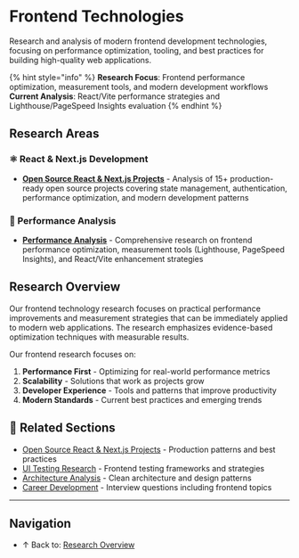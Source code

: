 # Frontend Technologies

Research and analysis of modern frontend development technologies, focusing on performance optimization, tooling, and best practices for building high-quality web applications.

{% hint style="info" %}
**Research Focus**: Frontend performance optimization, measurement tools, and modern development workflows
**Current Analysis**: React/Vite performance strategies and Lighthouse/PageSpeed Insights evaluation
{% endhint %}

## Research Areas

### ⚛️ React & Next.js Development
- **[Open Source React & Next.js Projects](open-source-react-nextjs-projects/README.md)** - Analysis of 15+ production-ready open source projects covering state management, authentication, performance optimization, and modern development patterns

### 🚀 Performance Analysis
- **[Performance Analysis](performance-analysis/README.md)** - Comprehensive research on frontend performance optimization, measurement tools (Lighthouse, PageSpeed Insights), and React/Vite enhancement strategies

## Research Overview

Our frontend technology research focuses on practical performance improvements and measurement strategies that can be immediately applied to modern web applications. The research emphasizes evidence-based optimization techniques with measurable results.

Our frontend research focuses on:

1. **Performance First** - Optimizing for real-world performance metrics
2. **Scalability** - Solutions that work as projects grow
3. **Developer Experience** - Tools and patterns that improve productivity
4. **Modern Standards** - Current best practices and emerging trends

## 🔗 Related Sections

- [Open Source React & Next.js Projects](open-source-react-nextjs-projects/README.md) - Production patterns and best practices
- [UI Testing Research](../ui-testing/README.md) - Frontend testing frameworks and strategies
- [Architecture Analysis](../architecture/README.md) - Clean architecture and design patterns
- [Career Development](../career/README.md) - Interview questions including frontend topics

---

## Navigation

- ↑ Back to: [Research Overview](../README.md)
